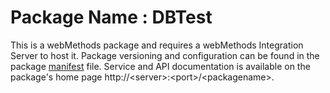 # Package Name : DBTest
This is a webMethods package and requires a webMethods Integration Server to host it. Package versioning and configuration can be found in the package [manifest](./DBTest/manifest.v3) file. Service and API documentation is available on the package's home page http://&lt;server&gt;:&lt;port&gt;/&lt;packagename>.